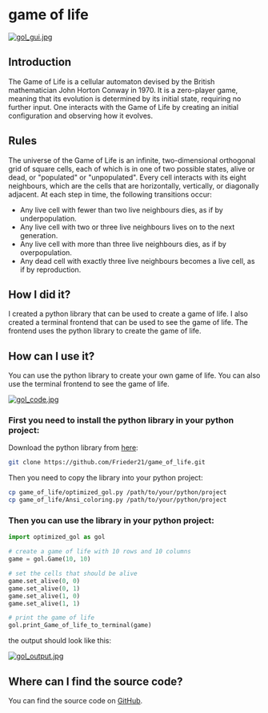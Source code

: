 # game of life

 [![gol_gui.jpg](../static/assets/images/gol_gui.jpg)](../static/assets/images/gol_gui.jpg)

## Introduction

The Game of Life is a cellular automaton devised by the British mathematician John Horton Conway in 1970. It is a zero-player game, meaning that its evolution is determined by its initial state, requiring no further input. One interacts with the Game of Life by creating an initial configuration and observing how it evolves.

## Rules

The universe of the Game of Life is an infinite, two-dimensional orthogonal grid of square cells, each of which is in one of two possible states, alive or dead, or "populated" or "unpopulated". Every cell interacts with its eight neighbours, which are the cells that are horizontally, vertically, or diagonally adjacent. At each step in time, the following transitions occur:

- Any live cell with fewer than two live neighbours dies, as if by underpopulation.
- Any live cell with two or three live neighbours lives on to the next generation.
- Any live cell with more than three live neighbours dies, as if by overpopulation.
- Any dead cell with exactly three live neighbours becomes a live cell, as if by reproduction.

## How I did it?

I created a python library that can be used to create a game of life. I also created a terminal frontend that can be used to see the game of life. The frontend uses the python library to create the game of life.

## How can I use it?

You can use the python library to create your own game of life. You can also use the terminal frontend to see the game of life.

[![gol_code.jpg](../static/assets/images/gol_code.jpg)](../static/assets/images/gol_code.jpg)

### First you need to install the python library in  your python project:

Download the python library from [here](https://github.com/Frieder21/game_of_life):
    
```bash
git clone https://github.com/Frieder21/game_of_life.git
```

Then you need to copy the library into your python project:

```bash
cp game_of_life/optimized_gol.py /path/to/your/python/project
cp game_of_life/Ansi_coloring.py /path/to/your/python/project
```

### Then you can use the library in your python project:

```python
import optimized_gol as gol

# create a game of life with 10 rows and 10 columns
game = gol.Game(10, 10)

# set the cells that should be alive
game.set_alive(0, 0)
game.set_alive(0, 1)
game.set_alive(1, 0)
game.set_alive(1, 1)

# print the game of life
gol.print_Game_of_life_to_terminal(game)
```

the output should look like this:

[![gol_output.jpg](../static/assets/images/gol_output.jpg)](../static/assets/images/gol_output.jpg)

## Where can I find the source code?

You can find the source code on [GitHub](https://github.com/Frieder21/game_of_life).

